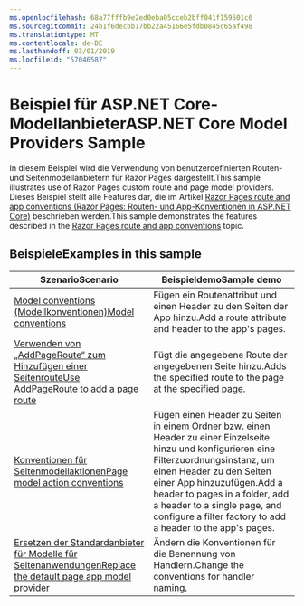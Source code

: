 ```yaml
---
ms.openlocfilehash: 68a77fffb9e2ed0eba05cceb2bff041f159501c6
ms.sourcegitcommit: 24b1f6decbb17bb22a45166e5fdb0845c65af498
ms.translationtype: MT
ms.contentlocale: de-DE
ms.lasthandoff: 03/01/2019
ms.locfileid: "57046587"
---
```

# <a name="aspnet-core-model-providers-sample"></a><span data-ttu-id="beaf3-101">Beispiel für ASP.NET Core-Modellanbieter</span><span class="sxs-lookup"><span data-stu-id="beaf3-101">ASP.NET Core Model Providers Sample</span></span>

<span data-ttu-id="beaf3-102">In diesem Beispiel wird die Verwendung von benutzerdefinierten Routen- und Seitenmodellanbietern für Razor Pages dargestellt.</span><span class="sxs-lookup"><span data-stu-id="beaf3-102">This sample illustrates use of Razor Pages custom route and page model providers.</span></span> <span data-ttu-id="beaf3-103">Dieses Beispiel stellt alle Features dar, die im Artikel [Razor Pages route and app conventions (Razor Pages: Routen- und App-Konventionen in ASP.NET Core)](https://docs.microsoft.com/aspnet/core/razor-pages/razor-pages-convention-features) beschrieben werden.</span><span class="sxs-lookup"><span data-stu-id="beaf3-103">This sample demonstrates the features described in the [Razor Pages route and app conventions](https://docs.microsoft.com/aspnet/core/razor-pages/razor-pages-convention-features) topic.</span></span>

## <a name="examples-in-this-sample"></a><span data-ttu-id="beaf3-104">Beispiele</span><span class="sxs-lookup"><span data-stu-id="beaf3-104">Examples in this sample</span></span>

| <span data-ttu-id="beaf3-105">Szenario</span><span class="sxs-lookup"><span data-stu-id="beaf3-105">Scenario</span></span> | <span data-ttu-id="beaf3-106">Beispieldemo</span><span class="sxs-lookup"><span data-stu-id="beaf3-106">Sample demo</span></span> |
| -------- | ----------- |
| [<span data-ttu-id="beaf3-107">Model conventions (Modellkonventionen)</span><span class="sxs-lookup"><span data-stu-id="beaf3-107">Model conventions</span></span>](https://docs.microsoft.com/aspnet/core/razor-pages/razor-pages-conventions#model-conventions) | <span data-ttu-id="beaf3-108">Fügen ein Routenattribut und einen Header zu den Seiten der App hinzu.</span><span class="sxs-lookup"><span data-stu-id="beaf3-108">Add a route attribute and header to the app's pages.</span></span> |
| [<span data-ttu-id="beaf3-109">Verwenden von „AddPageRoute“ zum Hinzufügen einer Seitenroute</span><span class="sxs-lookup"><span data-stu-id="beaf3-109">Use AddPageRoute to add a page route</span></span>](https://docs.microsoft.com/aspnet/core/razor-pages/razor-pages-conventions#configure-a-page-route) | <span data-ttu-id="beaf3-110">Fügt die angegebene Route der angegebenen Seite hinzu.</span><span class="sxs-lookup"><span data-stu-id="beaf3-110">Adds the specified route to the page at the specified page.</span></span> |
| [<span data-ttu-id="beaf3-111">Konventionen für Seitenmodellaktionen</span><span class="sxs-lookup"><span data-stu-id="beaf3-111">Page model action conventions</span></span>](https://docs.microsoft.com/aspnet/core/razor-pages/razor-pages-conventions#page-model-action-conventions) | <span data-ttu-id="beaf3-112">Fügen einen Header zu Seiten in einem Ordner bzw. einen Header zu einer Einzelseite hinzu und konfigurieren eine Filterzuordnungsinstanz, um einen Header zu den Seiten einer App hinzuzufügen.</span><span class="sxs-lookup"><span data-stu-id="beaf3-112">Add a header to pages in a folder, add a header to a single page, and configure a filter factory to add a header to the app's pages.</span></span> |
| [<span data-ttu-id="beaf3-113">Ersetzen der Standardanbieter für Modelle für Seitenanwendungen</span><span class="sxs-lookup"><span data-stu-id="beaf3-113">Replace the default page app model provider</span></span>](https://docs.microsoft.com/aspnet/core/razor-pages/razor-pages-conventions#replace-the-default-page-app-model-provider) | <span data-ttu-id="beaf3-114">Ändern die Konventionen für die Benennung von Handlern.</span><span class="sxs-lookup"><span data-stu-id="beaf3-114">Change the conventions for handler naming.</span></span> |
